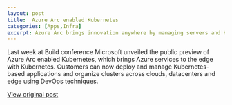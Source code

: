 ```yaml
---
layout: post
title:  Azure Arc enabled Kubernetes 
categories: [Apps,Infra]
excerpt: Azure Arc brings innovation anywhere by managing servers and Kubernetes clusters on-premises, at service providers and other clouds into Azure. 
---
```


Last week at Build conference Microsoft unveiled the public preview of Azure Arc enabled Kubernetes, which brings Azure services to the edge with Kubernetes. Customers can now deploy and manage Kubernetes-based applications and organize clusters across clouds, datacenters and edge using DevOps techniques.

[View original post](https://www.linkedin.com/pulse/best-build-azure-arc-enabled-kubernetes-pieter-de-bruin/)
